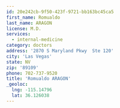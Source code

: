 ```yaml
---
id: 20e242cb-9f50-423f-9721-bb163bc45ca5
first_name: Romualdo
last_name: ARAGON
license: M.D.
services:
  - internal-medicine
category: doctors
address: '2870 S Maryland Pkwy  Ste 120'
city: 'Las Vegas'
state: NV
zip: '89109'
phone: 702-737-9520
title: 'Romualdo ARAGON'
_geoloc:
  lng: -115.14796
  lat: 36.126038
---
```

